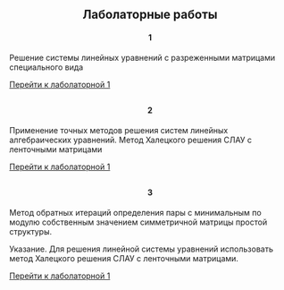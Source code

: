 ## <h2 align="center">Лаболаторные работы</h2>

<h4 align="center">1</h4>

Решение системы линейных уравнений с разреженными матрицами специального вида

[Перейти к лаболаторной 1](https://github.com/NIOHOMY/Numerical_Methods_5_semester/tree/lab1)

##

<h4 align="center">2</h4>

Применение точных методов решения систем линейных алгебраических уравнений. Метод Халецкого решения СЛАУ с ленточными матрицами

[Перейти к лаболаторной 1](https://github.com/NIOHOMY/Numerical_Methods_5_semester/tree/lab2)

##

<h4 align="center">3</h4>

<p>
  Метод обратных итераций определения пары с минимальным по модулю
собственным значением симметричной матрицы простой
структуры.
</p>

<p>
Указание. Для решения линейной системы уравнений использовать
метод Халецкого решения СЛАУ с ленточными матрицами.
</p>


[Перейти к лаболаторной 1](https://github.com/NIOHOMY/Numerical_Methods_5_semester/tree/lab3)

##
